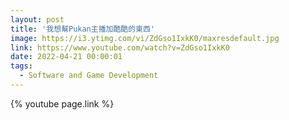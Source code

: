 ```yaml
---
layout: post
title: '我想幫Pukan主播加酷酷的東西'
image: https://i3.ytimg.com/vi/ZdGso1IxkK0/maxresdefault.jpg
link: https://www.youtube.com/watch?v=ZdGso1IxkK0
date: 2022-04-21 00:00:01
tags:
  - Software and Game Development
---
```


{% youtube page.link %}
